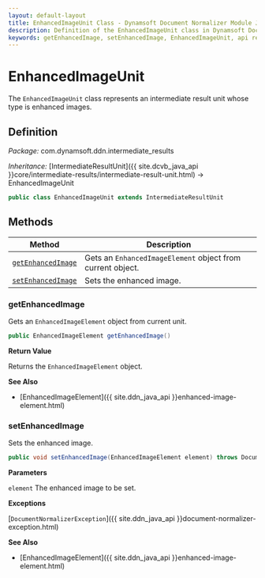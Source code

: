 ```yaml
---
layout: default-layout
title: EnhancedImageUnit Class - Dynamsoft Document Normalizer Module Java Edition API Reference
description: Definition of the EnhancedImageUnit class in Dynamsoft Document Normalizer Module Java Edition.
keywords: getEnhancedImage, setEnhancedImage, EnhancedImageUnit, api reference, java
---
```


# EnhancedImageUnit

The `EnhancedImageUnit` class represents an intermediate result unit whose type is enhanced images.

## Definition

*Package:* com.dynamsoft.ddn.intermediate_results

*Inheritance:* [IntermediateResultUnit]({{ site.dcvb_java_api }}core/intermediate-results/intermediate-result-unit.html) -> EnhancedImageUnit

```java
public class EnhancedImageUnit extends IntermediateResultUnit
```

## Methods

| Method | Description |
|--------|-------------|
| [`getEnhancedImage`](#getenhancedimage) | Gets an `EnhancedImageElement` object from current object. |
| [`setEnhancedImage`](#setenhancedimage) | Sets the enhanced image. |

### getEnhancedImage

Gets an `EnhancedImageElement` object from current unit.

```java
public EnhancedImageElement getEnhancedImage()
```

**Return Value**

Returns the `EnhancedImageElement` object.

**See Also**

* [EnhancedImageElement]({{ site.ddn_java_api }}enhanced-image-element.html)

### setEnhancedImage

Sets the enhanced image.

```java
public void setEnhancedImage(EnhancedImageElement element) throws DocumentNormalizerException
```

**Parameters**

`element` The enhanced image to be set.

**Exceptions**

[`DocumentNormalizerException`]({{ site.ddn_java_api }}document-normalizer-exception.html)

**See Also**

* [EnhancedImageElement]({{ site.ddn_java_api }}enhanced-image-element.html)

